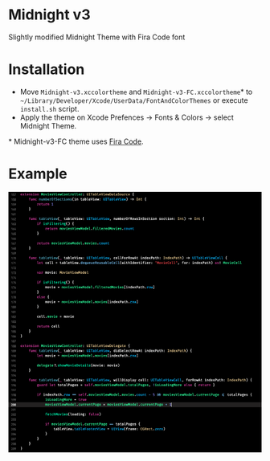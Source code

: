 # Midnight v3
Slightly modified Midnight Theme with Fira Code font

# Installation
- Move `Midnight-v3.xccolortheme` and `Midnight-v3-FC.xccolortheme`* to `~/Library/Developer/Xcode/UserData/FontAndColorThemes` or execute `install.sh` script.
- Apply the theme on Xcode Prefences -> Fonts & Colors -> select Midnight Theme.

\* Midnight-v3-FC theme uses [Fira Code](https://github.com/tonsky/FiraCode).

# Example

![example-1](https://github.com/fsalata/midnight-v3/blob/master/example/1.png?raw=true)
